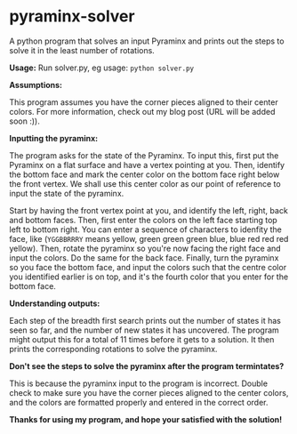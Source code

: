 # pyraminx-solver
A python program that solves an input Pyraminx and prints out the steps to solve it in the least number of rotations.

**Usage:**
Run solver.py, eg  usage: `python solver.py`

**Assumptions:**

This program assumes you have the corner pieces aligned to their center colors. For more information, check out my blog post (URL will be added soon :)).


**Inputting the pyraminx:**

The program asks for the state of the Pyraminx. To input this, first put the Pyraminx on a flat surface and have a vertex pointing at you. Then, identify the bottom face and mark the center color on the bottom face right below the front vertex. We shall use this center color as our point of reference to input the state of the pyraminx.

Start by having the front vertex point at you, and identify the left, right, back and bottom faces. Then, first enter the colors on the left face starting top left to bottom right. You can enter a sequence of characters to idenfity the face, like (`YGGBBRRRY` means yellow, green green green blue, blue red red red yellow). Then, rotate the pyraminx so you're now facing the right face and input the colors. Do the same for the back face. Finally, turn the pyraminx so you face the bottom face, and input the colors such that the centre color you identified earlier is on top, and it's the fourth color that you enter for the bottom face.


**Understanding outputs:**

Each step of the breadth first search prints out the number of states it has seen so far, and the number of new states it has uncovered. The program might output this for a total of 11 times before it gets to a solution. It then prints the corresponding rotations to solve the pyraminx.


**Don't see the steps to solve the pyraminx after the program termintates?**

This is because the pyraminx input to the program is incorrect. Double check to make sure you have the corner pieces aligned to the center colors, and the colors are formatted properly and entered in the correct order.


**Thanks for using my program, and hope your satisfied with the solution!**
